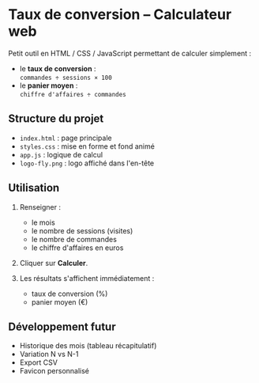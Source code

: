 # Taux de conversion – Calculateur web

Petit outil en HTML / CSS / JavaScript permettant de calculer simplement :

- le **taux de conversion** :  
  `commandes ÷ sessions × 100`
- le **panier moyen** :  
  `chiffre d'affaires ÷ commandes`

## Structure du projet

- `index.html` : page principale
- `styles.css` : mise en forme et fond animé
- `app.js` : logique de calcul
- `logo-fly.png` : logo affiché dans l'en-tête

## Utilisation

1. Renseigner :
   - le mois
   - le nombre de sessions (visites)
   - le nombre de commandes
   - le chiffre d'affaires en euros

2. Cliquer sur **Calculer**.

3. Les résultats s'affichent immédiatement :
   - taux de conversion (%)  
   - panier moyen (€)

## Développement futur

- Historique des mois (tableau récapitulatif)
- Variation N vs N-1
- Export CSV
- Favicon personnalisé
